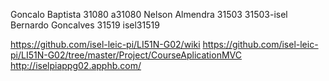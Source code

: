 Goncalo Baptista 31080 a31080
Nelson Almendra 31503 31503-isel
Bernardo Goncalves 31519 isel31519

https://github.com/isel-leic-pi/LI51N-G02/wiki
https://github.com/isel-leic-pi/LI51N-G02/tree/master/Project/CourseAplicationMVC
http://iselpiappg02.apphb.com/